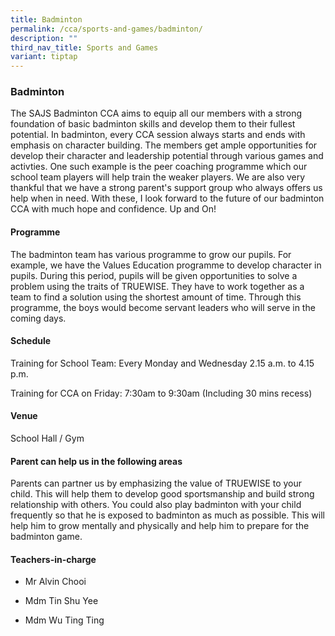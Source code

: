 ```yaml
---
title: Badminton
permalink: /cca/sports-and-games/badminton/
description: ""
third_nav_title: Sports and Games
variant: tiptap
---
```

<h3>Badminton</h3>
<p>The SAJS Badminton CCA aims to equip all our members with a strong foundation
of basic badminton skills and develop them to their fullest potential.
In badminton, every CCA session always starts and ends with emphasis on
character building. The members get ample opportunities for develop their
character and leadership potential through various games and activties.
One such example is the peer coaching programme which our school team players
will help train the weaker players. We are also very thankful that we have
a strong parent's support group who always offers us help when in need.
With these, I look forward to the future of our badminton CCA with much
hope and confidence. Up and On!</p>
<h4>Programme</h4>
<p>The badminton team has various programme to grow our pupils. For example,
we have the Values Education programme to develop character in pupils.
During this period, pupils will be given opportunities to solve a problem
using the traits of TRUEWISE. They have to work together as a team to find
a solution using the shortest amount of time. Through this programme, the
boys would become servant leaders who will serve in the coming days.</p>
<h4>Schedule</h4>
<p>Training for School Team: Every Monday and Wednesday 2.15 a.m. to 4.15
p.m.</p>
<p>Training for CCA on Friday: 7:30am to 9:30am (Including 30 mins recess)</p>
<h4>Venue</h4>
<p>School Hall / Gym</p>
<h4>Parent can help us in the following areas</h4>
<p>Parents can partner us by emphasizing the value of TRUEWISE to your child.
This will help them to develop good sportsmanship and build strong relationship
with others. You could also play badminton with your child frequently so
that he is exposed to badminton as much as possible. This will help him
to grow mentally and physically and help him to prepare for the badminton
game.</p>
<h4>Teachers-in-charge</h4>
<ul>
<li>
<p>Mr Alvin Chooi</p>
</li>
<li>
<p>Mdm Tin Shu Yee</p>
</li>
<li>
<p>Mdm Wu Ting Ting</p>
</li>
</ul>
<p></p>